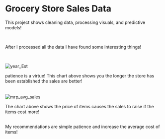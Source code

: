 # Grocery Store Sales Data

This project shows cleaning data, processing visuals, and predictive models!
<br/>

<br/>

After I processed all the data I have found some interesting things!

<br/>

![year_Est](https://user-images.githubusercontent.com/94756228/150715432-49944751-e4fb-4308-aa60-ee90013b67cc.png)

patience is a virtue! This chart above shows you the longer the store has been established the sales are better!
<br/>
<br/>
<br/>
![mrp_avg_sales](https://user-images.githubusercontent.com/94756228/150716113-a2e43406-c48d-493a-8d0c-ddf294b7e036.png)

The chart above shows the price of items causes the sales to raise if the items cost more!

<br/>
My recommendations are simple patience and increase the average cost of items!

